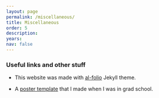 ```yaml
---
layout: page
permalink: /miscellaneous/
title: Miscellaneous
order: 5
description: 
years: 
nav: false
---
```



### Useful links and other stuff


* This website was made with [al-folio](https://github.com/alshedivat/al-folio) Jekyll theme.

* A [poster template](http://www-personal.umich.edu/~jarroyor/Templates/) that I made when I was in grad school.

<!---
* I am originally from Mexico City. If you ever want to visit Mexico City and are wondering about places to visit, recommendations or things to do, you can send me an email.
<img src="/assets/img/mexicocity.jpg"
     width="100%"
     style="float: left; margin-right: 10px;" />
--->
